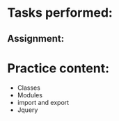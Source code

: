# Tasks performed:

## Assignment:


# Practice content:

- Classes
- Modules
- import and export
- Jquery


